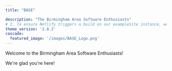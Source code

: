```yaml
---
title: "BASE"

description: "The Birmingham Area Software Enthusiasts"
# 1. To ensure Netlify triggers a build on our exampleSite instance, we need to change a file in the exampleSite directory.
theme_version: '2.8.2'
cascade:
  featured_image: '/images/BASE_Logo.png'
---
```


Welcome to the Birmingham Area Software Enthusiasts!

We're glad you're here!